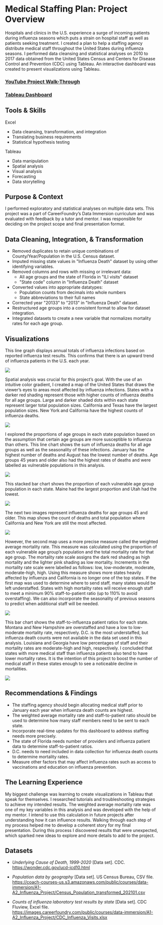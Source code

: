 # Medical Staffing Plan: Project Overview
Hospitals and clinics in the U.S. experience a surge of incoming patients during influenza seasons which puts a strain on hospital staff as well as patients seeking treatment. I created a plan to help a staffing agency distribute medical staff throughout the United States during influenza seasons.
I performed data cleansing and statistical analyses on 2010 to 2017 data obtained from the United States Census and Centers for Disease Control and Prevention (CDC) using Tableau.
An interactive dashboard was created to present visualizations using Tableau.

### [YouTube Project Walk-Through](https://youtu.be/vcfuhCl_TEA)
### [Tableau Dashboard](https://public.tableau.com/shared/G7BRJWCG4?:display_count=n&:origin=viz_share_link)

## Tools & Skills
Excel
* Data cleansing, transformation, and integration
* Translating business requirements
* Statistical hypothesis testing
  
Tableau
* Data manipulation
* Spatial analysis
* Visual analysis
* Forecasting
* Data storytelling

## Purpose & Context
I performed exploratory and statistical analyses on multiple data sets. This project was a part of CareerFoundry’s Data Immersion curriculum and was evaluated with feedback by a tutor and mentor. I was responsible for deciding on the project scope and final presentation format.

## Data Cleaning, Integration, & Transformation
* Removed duplicates to retain unique combinations of County/Year/Population in the U.S. Census dataset.
* Imputed missing state values in "Influenza Death" dataset by using other identifying variables.
* Removed columns and rows with missing or irrelevant data:
  * All age groups and the state of Florida in "ILI visits" dataset
  * "State code" column in "Influenza Death" dataset
* Converted values into appropriate datatypes:
  * Population counts from decimals into whole numbers
  * State abbreviations to their full names
* Corrected year "20133" to "2013" in "Influenza Death" dataset.
* Restructured age groups into a consistent format to allow for dataset integration.
* Integrated datasets to create a new variable that normalizes mortality rates for each age group.

## Visualizations
This line graph displays annual totals of influenza infections based on reported influenza test results. This confirms that there is an upward trend of influenza patients in the U.S. each year. 

<img src="images/Line%20Influenza%20Patients.png"/>

Spatial analysis was crucial for this project’s goal. With the use of an intuitive color gradient, I created a map of the United States that draws the viewer’s eyes to areas most affected by influenza 
infections. States with a darker red shading represent those with higher counts of influenza deaths for all age groups. Large and darker shaded dots within each state represent larger total population sizes. California and Texas have the largest population sizes. New York and California have the highest counts of influenza deaths. 

<img src="images/Map%20U.S.%20Deaths%20%26%20Pop..png" />

I explored the proportions of age groups in each state population based on the assumption that certain age groups are more susceptible to influenza than others. This line chart shows the sum of influenza deaths for all age groups as well as the seasonality of these infections. January has the highest number of deaths and August has the lowest number of deaths. Age groups 45 years and older also had the highest rates of deaths and were labelled as vulnerable populations in this analysis.

<img src="images/Line%20Deaths%20by%20Month.png"/>

This stacked bar chart shows the proportion of each vulnerable age group population in each state. Maine had the largest proportion and Utah had the lowest. 

<img src="images/%25%20All%20Ages.png"/>

The next two images represent influenza deaths for age groups 45 and older. This map shows the count of deaths and total population where California and New York are still the most affected.

<img src="images/Map%20Deaths%2045-85%20%26%20Pop..png"/>

However, the second map uses a more precise measure called the weighted average mortality rate. This measure was calculated using the proportion of each vulnerable age group’s population and the total mortality rate for that age group. The mortality rate scale assigns the dark red shading as high mortality and the lighter pink shading as low mortality. Increments in the mortality rate scale were labelled as follows: low, low-moderate, moderate, moderate-high, high. Using this measure shows more states heavily affected by influenza and California is no longer one of the top states. If the first map was used to determine where to send staff, many states would be left understaffed. States with high mortality rates will receive enough staff to meet a minimum 90% staff-to-patient ratio (up to 110% to avoid overstaffing). We can also incorporate the seasonality of previous seasons to predict when additional staff will be needed. 

<img src="images/Map%20WA%20Mort.%20Rate%2045-85%2B%20(2)%20(1).png"/>

This bar chart shows the staff-to-influenza patient ratios for each state. Montana and New Hampshire are overstaffed and have a low to low-moderate mortality rate, respectively. 
D.C. is the most understaffed, but influenza death counts were not available in the data set used in this analysis. Louisiana and Georgia have low percentages of staff and their mortality rates are moderate-high and high, respectively. I concluded that states with more medical staff than influenza patients also tend to have lower mortality rates. It is the intention of this project to boost the number of medical staff in these states enough to see a noticeable decline in mortalities.

<img src="images/Staff%20to%20Patient%20ratio%20(1).png"/>

## Recommendations & Findings
* The staffing agency should begin allocating medical staff prior to January each year when influenza death counts are highest.
* The weighted average mortality rate and staff-to-patient ratio should be used to determine how many staff members need to be sent to each state.
* Incorporate real-time updates for this dashboard to address staffing needs more precisely.
* The state of Florida needs number of providers and influenza patient data to determine staff-to-patient ratios.
* D.C. needs to need included in data collection for influenza death counts to determine mortality rates.
* Measure other factors that may affect influenza rates such as access to vaccinations and education on influenza prevention.

## The Learning Experience
My biggest challenge was learning to create visualizations in Tableau that speak for themselves. I researched tutorials and troubleshooting strategies to achieve 
my intended results. The weighted average mortality rate was one of my key variables in this analysis and was developed with the help of my mentor. I intend to use 
this calculation in future projects after understanding how it can influence results. Walking through each step of my process helped me to develop a coherent story for my final presentation. During this process I discovered results that were unexpected, which sparked new ideas to explore and more details to add to the project.

## Datasets
* *Underlying Cause of Death, 1999-2020* [Data set]. CDC. https://wonder.cdc.gov/ucd-icd10.html
  
* *Population data by geography* [Data set]. US Census Bureau, CSV file. https://coach-courses-us.s3.amazonaws.com/public/courses/data-immersion/A1-A2_Influenza_Project/Census_Population_transformed_202101.csv
  
* *Counts of influenza laboratory test results by state* [Data set]. CDC Fluview, Excel file. https://images.careerfoundry.com/public/courses/data-immersion/A1-A2_Influenza_Project/CDC_Influenza_Visits.xlsx
